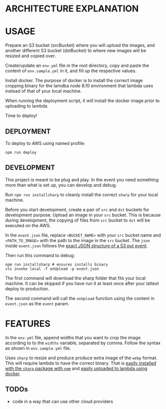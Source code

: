 # ARCHITECTURE EXPLANATION

# USAGE

Prepare an S3 bucket (srcBucket) where you will upload the images, and another different S3 bucket (dstBucket) to where new images will be resized and copied over.

Create/update an `env.yml` file in the root directory, copy and paste the content of `env.sample.yml` in it, and fill up the respective values.

Install docker. The purpose of docker is to install the correct image cropping binary for the lamdba node 8.10 environment that lambda uses instead of that of your local machine.

When running the deployment script, it will install the docker image prior to uploading to lambda.

Time to deploy!

## DEPLOYMENT

To deploy to AWS using named profile:

`npm run deploy`

## DEVELOPMENT

This project is meant to be plug and play. In the event you need something more than what is set up, you can develop and debug.

Run `npm run installsharp` to cleanly install the correct `sharp` for your local machine.

Before you start development, create a pair of `src` and `dst` buckets for development purpose. Upload an image in your `src` bucket. This is because during development, the copying of files from `src` bucket to `dst` will be executed on the AWS.

In the `event.json` file, replace `<BUCKET_NAME>` with your `src` bucket name and `<PATH_TO_IMAGE>` with the path to the image in the `src` bucket. The `json` inside `event.json` follows the [exact JSON structure of a S3 put event](https://docs.aws.amazon.com/lambda/latest/dg/eventsources.html#eventsources-s3-put).

Then run this command to debug:

```
npm run installsharp # ensures installs binary
sls invoke local -f onUpload -p event.json
```

The first command will download the sharp folder that fits your local machine. It can be skipped if you have run it at least once after your lattest deploy to production.

The second command will call the `onUpload` function using the content in `event.json` as the `event` param.

# FEATURES
In the `env.yml` file, append widths that you want to crop the image according to to the `widths` variable, separated by comma. Follow the syntax as shown in `env.sample.yml` file.

Uses `sharp` to resize and produce produce extra image of the `webp` format. This will require lambda to have the correct binary. That is [easily installed with the `sharp` package with `npm`](http://sharp.pixelplumbing.com/en/stable/install/#aws-lambda) and [easily uploaded to lambda using docker](https://github.com/lovell/sharp/issues/1306#issuecomment-412498001).


## TODOs
* code in a way that can use other cloud providers
